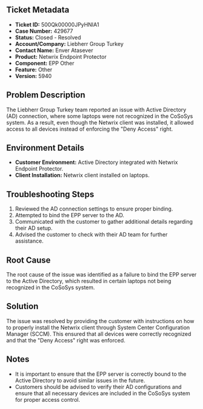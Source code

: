 ## Ticket Metadata
- **Ticket ID:** 500Qk00000JPyHNIA1
- **Case Number:** 429677
- **Status:** Closed - Resolved
- **Account/Company:** Liebherr Group Turkey
- **Contact Name:** Enver Atasever
- **Product:** Netwrix Endpoint Protector
- **Component:** EPP Other
- **Feature:** Other
- **Version:** 5940

## Problem Description
The Liebherr Group Turkey team reported an issue with Active Directory (AD) connection, where some laptops were not recognized in the CoSoSys system. As a result, even though the Netwrix client was installed, it allowed access to all devices instead of enforcing the "Deny Access" right.

## Environment Details
- **Customer Environment:** Active Directory integrated with Netwrix Endpoint Protector.
- **Client Installation:** Netwrix client installed on laptops.

## Troubleshooting Steps
1. Reviewed the AD connection settings to ensure proper binding.
2. Attempted to bind the EPP server to the AD.
3. Communicated with the customer to gather additional details regarding their AD setup.
4. Advised the customer to check with their AD team for further assistance.

## Root Cause
The root cause of the issue was identified as a failure to bind the EPP server to the Active Directory, which resulted in certain laptops not being recognized in the CoSoSys system.

## Solution
The issue was resolved by providing the customer with instructions on how to properly install the Netwrix client through System Center Configuration Manager (SCCM). This ensured that all devices were correctly recognized and that the "Deny Access" right was enforced.

## Notes
- It is important to ensure that the EPP server is correctly bound to the Active Directory to avoid similar issues in the future.
- Customers should be advised to verify their AD configurations and ensure that all necessary devices are included in the CoSoSys system for proper access control.